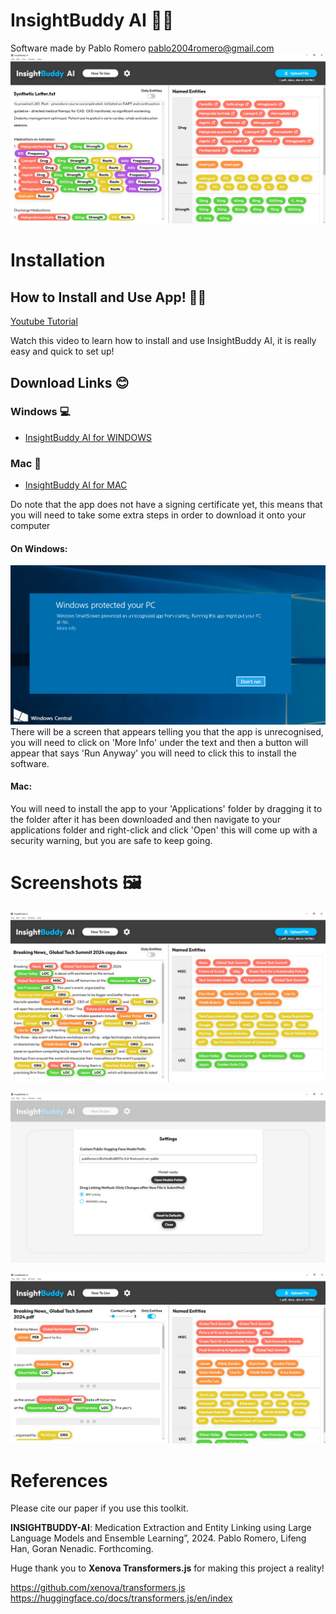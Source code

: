 # InsightBuddy AI 👩‍⚕️
Software made by Pablo Romero pablo2004romero@gmail.com
![Screenshot 1](BuddyScreenShots/Screenshot3.png)


# Installation


## How to Install and Use App! 👨‍🏫

<a href="https://www.youtube.com/watch?v=4NKpcHdxeko&ab_channel=PabloRomero" target="_blank">Youtube Tutorial</a>

Watch this video to learn how to install and use InsightBuddy AI, it is really easy and quick to set up!


## Download Links 😊

### Windows 💻
- [InsightBuddy AI for WINDOWS](https://github.com/pabloRom2004/Insight-Buddy-AI-App/releases/download/1.0.0/InsightBuddy-AI-Setup-1.0.0.exe)

### Mac 🍎
- [InsightBuddy AI for MAC](https://github.com/pabloRom2004/Insight-Buddy-AI-App/releases/download/1.0.0/InsightBuddy.AI-1.0.0-arm64.dmg)

Do note that the app does not have a signing certificate yet, this means that you will need to take some extra steps in order to download it onto your computer
#### On Windows:
![Screenshot 1](BuddyScreenShots/WindowsProtection.png)
There will be a screen that appears telling you that the app is unrecognised, you will need to click on 'More Info' under the text and then a button will appear that says 'Run Anyway' you will need to click this to install the software.
#### Mac:
You will need to install the app to your 'Applications' folder by dragging it to the folder after it has been downloaded and then navigate to your applications folder and right-click and click 'Open' this will come up with a security warning, but you are safe to keep going.



# Screenshots 🖼

![Screenshot 1](BuddyScreenShots/Screenshot1.png)

![Screenshot 2](BuddyScreenShots/Screenshot2.png)

![Screenshot 3](BuddyScreenShots/Screenshot4.png)

# References

Please cite our paper if you use this toolkit. 

**INSIGHTBUDDY-AI**: Medication Extraction and Entity Linking using Large Language Models and Ensemble Learning”, 2024. Pablo Romero, Lifeng Han, Goran Nenadic. Forthcoming.

Huge thank you to **Xenova Transformers.js** for making this project a reality!

https://github.com/xenova/transformers.js
https://huggingface.co/docs/transformers.js/en/index
